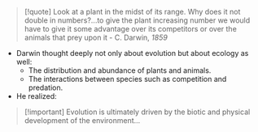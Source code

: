 > [!quote] Look at a plant in the midst of its range. Why does it not double in numbers?...to give the plant increasing number we would have to give it some advantage over its competitors or over the animals that prey upon it -  C. Darwin, *1859*

- Darwin thought deeply not only about evolution but about ecology as well:
	- The distribution and abundance of plants and animals.
	- The interactions between species such as competition and predation.
- He realized:
> [!important] Evolution is ultimately driven by the biotic and physical development of the environment...
